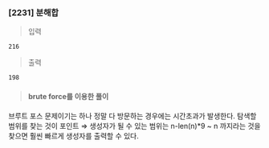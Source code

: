 ### [2231] 분해합

> 입력

	216

> 출력

	198

> #### brute force를 이용한 풀이
브루트 포스 문제이기는 하나 정말 다 방문하는 경우에는 시간초과가 발생한다.
탐색할 범위를 찾는 것이 포인트
⇒ 생성자가 될 수 있는 범위는 n-len(n)*9 ~ n 까지라는 것을 찾으면 훨씬 빠르게 생성자를 출력할 수 있다.